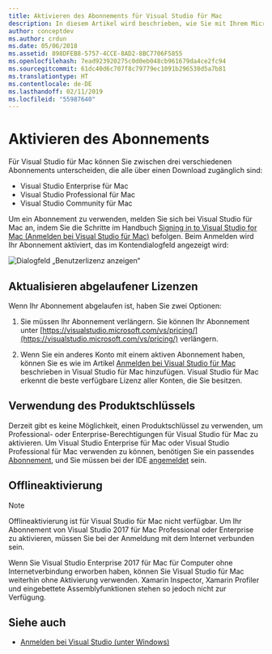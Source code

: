 ```yaml
---
title: Aktivieren des Abonnements für Visual Studio für Mac
description: In diesem Artikel wird beschrieben, wie Sie mit Ihrem Microsoft-Konto Ihr Abonnement aktivieren und Features in Visual Studio für Mac entsperren.
author: conceptdev
ms.author: crdun
ms.date: 05/06/2018
ms.assetid: 898DFEB8-5757-4CCE-8AD2-8BC7706F5855
ms.openlocfilehash: 7ead923920275c0d0eb048cb961679da4ce2fc94
ms.sourcegitcommit: 61dc40d6c707f8c79779ec1091b296530d5a7b81
ms.translationtype: HT
ms.contentlocale: de-DE
ms.lasthandoff: 02/11/2019
ms.locfileid: "55987640"
---
```

# <a name="enable-subscription"></a>Aktivieren des Abonnements

Für Visual Studio für Mac können Sie zwischen drei verschiedenen Abonnements unterscheiden, die alle über einen Download zugänglich sind:

* Visual Studio Enterprise für Mac
* Visual Studio Professional für Mac
* Visual Studio Community für Mac

Um ein Abonnement zu verwenden, melden Sie sich bei Visual Studio für Mac an, indem Sie die Schritte im Handbuch [Signing in to Visual Studio for Mac (Anmelden bei Visual Studio für Mac)](signing-in.md) befolgen. Beim Anmelden wird Ihr Abonnement aktiviert, das im Kontendialogfeld angezeigt wird:

![Dialogfeld „Benutzerlizenz anzeigen“](media/user-accounts-login.png)

## <a name="update-expired-licenses"></a>Aktualisieren abgelaufener Lizenzen

Wenn Ihr Abonnement abgelaufen ist, haben Sie zwei Optionen:

1. Sie müssen Ihr Abonnement verlängern. Sie können Ihr Abonnement unter [https://visualstudio.microsoft.com/vs/pricing/](https://visualstudio.microsoft.com/vs/pricing/) verlängern.

2. Wenn Sie ein anderes Konto mit einem aktiven Abonnement haben, können Sie es wie im Artikel [Anmelden bei Visual Studio für Mac](signing-in.md) beschrieben in Visual Studio für Mac hinzufügen. Visual Studio für Mac erkennt die beste verfügbare Lizenz aller Konten, die Sie besitzen.

## <a name="product-key-usage"></a>Verwendung des Produktschlüssels

Derzeit gibt es keine Möglichkeit, einen Produktschlüssel zu verwenden, um Professional- oder Enterprise-Berechtigungen für Visual Studio für Mac zu aktivieren. Um Visual Studio Enterprise für Mac oder Visual Studio Professional für Mac verwenden zu können, benötigen Sie ein passendes [Abonnement](https://visualstudio.microsoft.com/subscriptions/), und Sie müssen bei der IDE [angemeldet](signing-in.md) sein.

## <a name="offline-activation"></a>Offlineaktivierung

> [!NOTE]
> Offlineaktivierung ist für Visual Studio für Mac nicht verfügbar.
> Um Ihr Abonnement von Visual Studio 2017 für Mac Professional oder Enterprise zu aktivieren, müssen Sie bei der Anmeldung mit dem Internet verbunden sein.

Wenn Sie Visual Studio Enterprise 2017 für Mac für Computer ohne Internetverbindung erworben haben, können Sie Visual Studio für Mac weiterhin ohne Aktivierung verwenden. Xamarin Inspector, Xamarin Profiler und eingebettete Assemblyfunktionen stehen so jedoch nicht zur Verfügung.

## <a name="see-also"></a>Siehe auch

- [Anmelden bei Visual Studio (unter Windows)](/visualstudio/ide/signing-in-to-visual-studio)